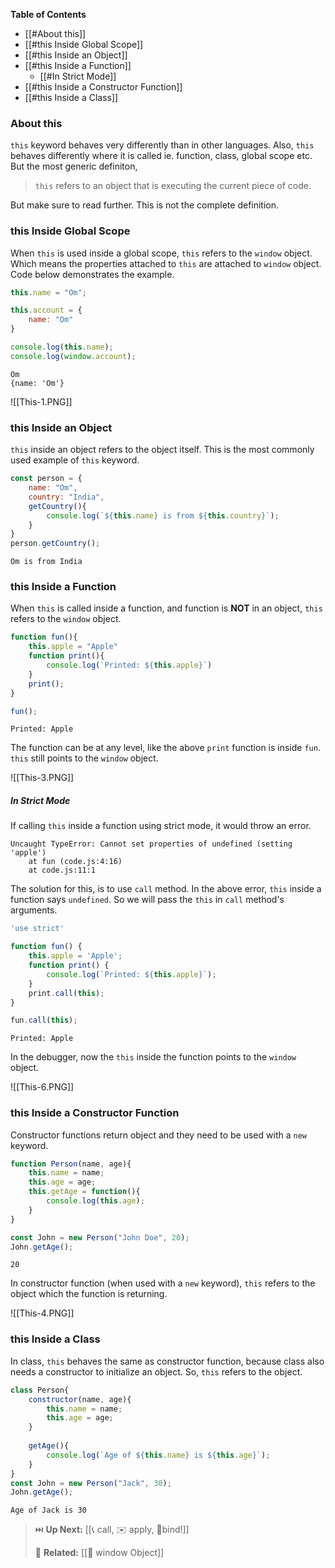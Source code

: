 
**Table of Contents**

- [[#About this]]
- [[#this Inside Global Scope]]
- [[#this Inside an Object]]
- [[#this Inside a Function]]
	- [[#In Strict Mode]]
- [[#this Inside a Constructor Function]]
- [[#this Inside a Class]]

### About this

`this` keyword behaves very differently than in other languages. Also, `this` behaves differently where it is called ie. function, class, global scope etc. But the most generic definiton,

> `this` refers to an object that is executing the current piece of code.

But make sure to read further. This is not the complete definition.

### this Inside Global Scope

When `this` is used inside a global scope, `this` refers to the `window` object. Which means the properties attached to `this` are attached to `window` object. Code below demonstrates the example.

```js
this.name = "Om";

this.account = {
	name: "Om"
}

console.log(this.name);
console.log(window.account);
```

```
Om
{name: 'Om'}
```

![[This-1.PNG]]

### this Inside an Object

`this` inside an object refers to the object itself. This is the most commonly used example of `this` keyword.

```js
const person = {
    name: "Om",
    country: "India",
    getCountry(){
        console.log(`${this.name} is from ${this.country}`);
    }
}
person.getCountry();
```

```
Om is from India
```

### this Inside a Function

When `this` is called inside a function, and function is **NOT** in an object, `this` refers to the `window` object.

```js
function fun(){
    this.apple = "Apple"
    function print(){
        console.log(`Printed: ${this.apple}`)
    }
    print();
}

fun();
```

```
Printed: Apple
```

The function can be at any level, like the above `print` function is inside `fun`. `this` still points to the `window` object.

![[This-3.PNG]]

##### In Strict Mode

If calling `this` inside a function using strict mode, it would throw an error. 

```
Uncaught TypeError: Cannot set properties of undefined (setting 'apple')
    at fun (code.js:4:16)
    at code.js:11:1
```

The solution for this, is to use `call` method.
In the above error, `this` inside a function says `undefined`. So we will pass the `this` in `call` method's arguments.

```js
'use strict'

function fun() {
    this.apple = 'Apple';
    function print() {
        console.log(`Printed: ${this.apple}`);
    }
    print.call(this);
}

fun.call(this);
```

```
Printed: Apple
```

In the debugger, now the `this` inside the function points to the `window` object.

![[This-6.PNG]]

### this Inside a Constructor Function

Constructor functions return object and they need to be used with a `new` keyword. 

```js
function Person(name, age){
    this.name = name;
    this.age = age;
    this.getAge = function(){
        console.log(this.age);
    }
}

const John = new Person("John Doe", 20);
John.getAge();
```

```
20
```

In constructor function (when used with a `new` keyword), `this` refers to the object which the function is returning.

![[This-4.PNG]]

### this Inside a Class

In class, `this` behaves the same as constructor function, because class also needs a constructor to initialize an object. So, `this` refers to the object.

```js
class Person{
    constructor(name, age){
        this.name = name;
        this.age = age;
    }
    
    getAge(){
        console.log(`Age of ${this.name} is ${this.age}`);
    }
}
const John = new Person("Jack", 30);
John.getAge();
```

```
Age of Jack is 30
```



>⏭️ **Up Next:**  [[📞 call, ✉️ apply, 🔗bind!]]
> 
>🔗 **Related:** 
>[[👀 window Object]]
